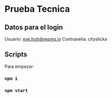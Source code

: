 # Prueba Tecnica

## Datos para el login
Usuario: eve.holt@reqres.in
Contraseña: cityslicka

## Scripts
Para empezar:
### `npm i`
### `npm start`
